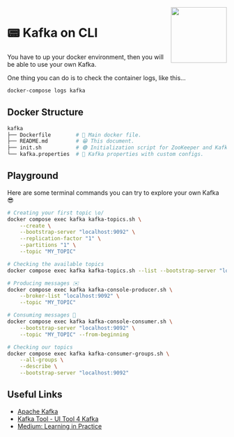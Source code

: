 <img src="https://apache.org/logos/res/kafka/kafka_highres.png" width="128px" align="right"/>

# 📟 Kafka on CLI

You have to up your docker environment, then you will be able to use your own Kafka.

One thing you can do is to check the container logs, like this...

```bash
docker-compose logs kafka
```

## Docker Structure

```bash
kafka
├── Dockerfile        # 🐋 Main docker file.
├── README.md         # 😁 This document.
├── init.sh           # 🟢 Initialization script for ZooKeeper and Kafka.
└── kafka.properties  # 📝 Kafka properties with custom configs.
```

## Playground

Here are some terminal commands you can try to explore your own Kafka 😎

```bash
# Creating your first topic \o/
docker compose exec kafka kafka-topics.sh \
    --create \
    --bootstrap-server "localhost:9092" \
    --replication-factor "1" \
    --partitions "1" \
    --topic "MY_TOPIC"

# Checking the available topics
docker compose exec kafka kafka-topics.sh --list --bootstrap-server "localhost:9092"

# Producing messages ✉️
docker compose exec kafka kafka-console-producer.sh \
    --broker-list "localhost:9092" \
    --topic "MY_TOPIC"

# Consuming messages 🔎
docker compose exec kafka kafka-console-consumer.sh \
    --bootstrap-server "localhost:9092" \
    --topic "MY_TOPIC" --from-beginning

# Checking our topics
docker compose exec kafka kafka-consumer-groups.sh \
    --all-groups \
    --describe \
    --bootstrap-server "localhost:9092"
```

## Useful Links

- [Apache Kafka](https://kafka.apache.org/downloads)
- [Kafka Tool - UI Tool 4 Kafka](https://www.kafkatool.com/download.html)
- [Medium: Learning in Practice](https://medium.com/trainingcenter/apache-kafka-codifica%C3%A7%C3%A3o-na-pratica-9c6a4142a08f)
